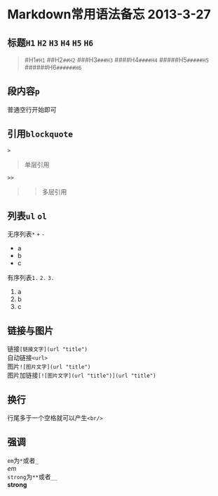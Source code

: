 Markdown常用语法备忘 2013-3-27
======================

标题`H1` `H2` `H3` `H4` `H5` `H6`
----------------------
>#H1`#H1`
>##H2`##H2`
>###H3`###H3`
>####H4`####H4`
>#####H5`#####H5`
>######H6`######H6`

段内容`p`
----------------------
普通空行开始即可

引用`blockquote`
----------------------
`>`
> 单层引用

`>>`
>> 多层引用

列表`ul` `ol`
----------------------
无序列表`*` `+` `-`

* a
* b
* c

有序列表`1.` `2.` `3.`

1. a
2. b
3. c

链接与图片
--------------------
链接`[链接文字](url "title")`  
自动链接`<url>`  
图片`![图片文字](url "title")`  
图片加链接`[![图片文字](url "title")](url "title")`

换行
-------------------
行尾多于一个空格就可以产生`<br/>`

强调
-------------------
`em`为`*`或者`_`  
*em*  
`strong`为`**`或者`__`  
__strong__